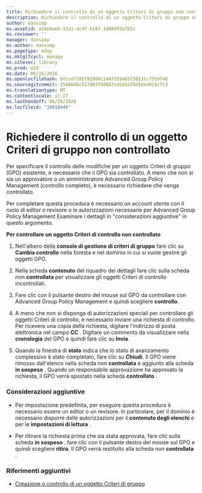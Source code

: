 ```yaml
---
title: Richiedere il controllo di un oggetto Criteri di gruppo non controllato
description: Richiedere il controllo di un oggetto Criteri di gruppo non controllato
author: dansimp
ms.assetid: a34e0aeb-33a1-4c9f-b187-1d08493a785c
ms.reviewer: ''
manager: dansimp
ms.author: dansimp
ms.pagetype: mdop
ms.mktglfcycl: manage
ms.sitesec: library
ms.prod: w10
ms.date: 06/16/2016
ms.openlocfilehash: bfccd7285f82990c2447319485738131cf559f48
ms.sourcegitcommit: 354664bc527d93f80687cd2eba70d1eea024c7c3
ms.translationtype: MT
ms.contentlocale: it-IT
ms.lasthandoff: 06/26/2020
ms.locfileid: "10818446"
---
```

# Richiedere il controllo di un oggetto Criteri di gruppo non controllato


Per specificare il controllo delle modifiche per un oggetto Criteri di gruppo (GPO) esistente, è necessario che il GPO sia controllato. A meno che non si sia un approvatore o un amministratore Advanced Group Policy Management (controllo completo), è necessario richiedere che venga controllato.

Per completare questa procedura è necessario un account utente con il ruolo di editor o revisore o le autorizzazioni necessarie per Advanced Group Policy Management Esaminare i dettagli in "considerazioni aggiuntive" in questo argomento.

**Per controllare un oggetto Criteri di controllo non controllato**

1.  Nell'albero della **console di gestione di criteri di gruppo** fare clic su **Cambia controllo** nella foresta e nel dominio in cui si vuole gestire gli oggetti GPO.

2.  Nella scheda **contenuto** del riquadro dei dettagli fare clic sulla scheda non **controllata** per visualizzare gli oggetti Criteri di controllo incontrollati.

3.  Fare clic con il pulsante destro del mouse sul GPO da controllare con Advanced Group Policy Management e quindi scegliere **controllo**.

4.  A meno che non si disponga di autorizzazioni speciali per controllare gli oggetti Criteri di controllo, è necessario inviare una richiesta di controllo. Per ricevere una copia della richiesta, digitare l'indirizzo di posta elettronica nel campo **CC** . Digitare un commento da visualizzare nella **cronologia** del GPO e quindi fare clic su **Invia**.

5.  Quando la finestra di **stato** indica che lo stato di avanzamento complessivo è stato completato, fare clic su **Chiudi**. Il GPO viene rimosso dall'elenco nella scheda non **controllata** e aggiunto alla scheda **in sospeso** . Quando un responsabile approvazione ha approvato la richiesta, il GPO verrà spostato nella scheda **controllato** .

### Considerazioni aggiuntive

-   Per impostazione predefinita, per eseguire questa procedura è necessario essere un editor o un revisore. In particolare, per il dominio è necessario disporre delle autorizzazioni per il **contenuto degli elenchi** e per le **impostazioni di lettura** .

-   Per ritirare la richiesta prima che sia stata approvata, fare clic sulla scheda **in sospeso** . fare clic con il pulsante destro del mouse sul GPO e quindi scegliere **ritira**. Il GPO verrà restituito alla scheda non **controllata** .

### Riferimenti aggiuntivi

-   [Creazione o controllo di un oggetto Criteri di gruppo](creating-or-controlling-a-gpo-agpm40-ed.md)

 

 





